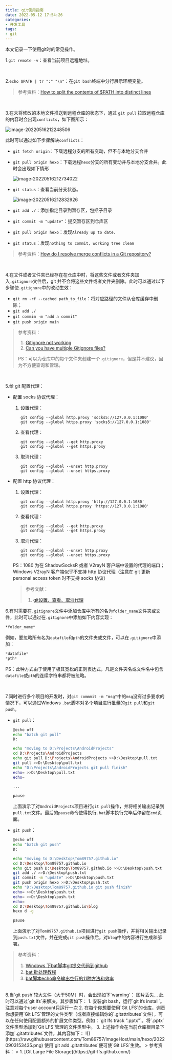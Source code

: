 ```yaml
---
title: git使用指南
date: 2022-05-12 17:54:26
categories:
- 开发工具
tags:
- git
---
```


本文记录一下使用git时的常见操作。

<!--more-->

1.`git remote -v`：查看当前项目远程地址。

</br>

2.`echo $PATH | tr ":" "\n"`：在`git bash`终端中分行展示环境变量。

> 参考资料：[How to split the contents of $PATH into distinct lines](https://stackoverflow.com/questions/33469374/how-to-split-the-contents-of-path-into-distinct-lines)

</br>

3.在未将修改的本地文件推送到远程仓库的状态下，通过 `git pull` 拉取远程仓库的内容时会出现`conflicts`，如下图所示：

![image-20220516212248506](https://raw.githubusercontent.com/Tom89757/ImageHost/main/hexo/image-20220516212248506.png?token=AKWAGW4TWAIV3UZMNZVZDRLCQJLUY)

此时可以通过如下步骤解决`conflicts`：

- `git fetch origin`：下载远程分支的所有变动，但不与本地分支合并

- `git pull origin hexo`：下载远程`hexo`分支的所有变动并与本地分支合并。此时会出现如下情形

  ![image-20220516212734022](https://raw.githubusercontent.com/Tom89757/ImageHost/main/hexo/image-20220516212734022.png?token=AKWAGWYZ35VBES4T4KXFT5LCQJLUG)

- `git status`：查看当前分支状态。

  ![image-20220516212832926](https://raw.githubusercontent.com/Tom89757/ImageHost/main/hexo/image-20220516212832926.png?token=AKWAGWYTCJTJYHQH53NVMFDCQJLUS)

- `git add ./`：添加指定目录到暂存区，包括子目录
- `git commit -m "update"`：提交暂存区到仓库区
- `git pull origin hexo`：发现`Already up to date.`
- `git status`：发现`nothing to commit, working tree clean`

> 参考资料：[How do I resolve merge conflicts in a Git repository?](https://stackoverflow.com/questions/161813/how-do-i-resolve-merge-conflicts-in-a-git-repository)

</br>

4.在文件或者文件夹已经存在在仓库中时，将这些文件或者文件夹加入`.gitignore`文件后，git 并不会将这些文件或者文件夹删除。此时可以通过以下步骤使`.gitignore`中的改动生效：

- `git rm -rf --cached path_to_file`：将对应路径的文件从仓库缓存中删除；
- `git add ./`
- `git commim -m "add a commit"`
- `git push origin main`

> 参考资料：
>
> 1. [Gitignore not working](https://stackoverflow.com/questions/25436312/gitignore-not-working)
> 2. [Can you have multiple Gitignore files?](https://www.quora.com/Can-you-have-multiple-Gitignore-files)
>
> PS：可以为仓库中的每个文件夹创建一个`.gitignore`，但是并不建议，因为不方便查询和管理。

</br>

5.给 git 配置代理：

- 配置 socks 协议代理：

  1. 设置代理：

     ```
     git config --global http.proxy 'socks5://127.0.0.1:1080' 
     git config --global https.proxy 'socks5://127.0.0.1:1080'
     ```

  2. 查看代理：

     ```
     git config --global --get http.proxy
     git config --global --get https.proxy
     ```

  3. 取消代理：

     ```
     git config --global --unset http.proxy
     git config --global --unset https.proxy
     ```

- 配置 http 协议代理：

  1. 设置代理：

     ```
     git config --global http.proxy 'http://127.0.0.1:1080' 
     git config --global https.proxy 'https://127.0.0.1:1080'
     ```

  2. 查看代理：

     ```
     git config --global --get http.proxy
     git config --global --get https.proxy
     ```

  3. 取消代理：

     ```
     git config --global --unset http.proxy
     git config --global --unset https.proxy
     ```

  PS：1080 为在 ShadowSocksR 或者 V2rayN 客户端中设置的代理的端口；Windows V2rayN 客户端似乎不支持 http 协议代理（注意在 git 更新 personal access token 时不支持 socks 协议）
  
  > 参考文献：
  >
  > 1. [git设置、查看、取消代理](https://www.cnblogs.com/yongy1030/p/11699086.html)

6.有时需要在`.gitignore`文件中添加仓库中所有的名为`folder_name`文件夹或文件，此时可以通过在`.gitignore`中添加如下内容实现：

```bash
*folder_name*
```

例如，要忽略所有名为`datafile`和`pth`的文件夹或文件，可以在`.gitignore`中添加：

```python
*datafile*
*pth*
```

PS：此种方式由于使用了极其宽松的正则表达式，凡是文件夹名或文件名中包含`datafile`或`pth`的连续字符串都将被忽略。

</br>

7.同时进行多个项目的开发时，对`git commmit -m "msg"`中的`msg`没有过多要求的情况下，可以通过Windows `.bat`脚本对多个项目进行批量的`git pull`和`git push`。

- `git pull`：

  ```bash
  @echo off
  echo "batch git pull"
  D:
  
  echo "moving to D:\Projects\AndroidProjects"
  cd D:\Projects\AndroidProjects
  echo git pull D:\Projects\AndroidProjects >>D:\Desktop\pull.txt
  git pull >>D:\Desktop\pull.txt
  echo "D:\Projects\AndroidProjects git pull finish"
  echo= >>D:\Desktop\pull.txt
  echo=
  
  ...
  
  pause
  ```

  上面演示了对`AndroidProjects`项目进行`git pull`操作，并将相关输出记录到`pull.txt`文件。最后的`pause`命令使得执行`.bat`脚本执行完毕后停留在`cmd`页面。

- `git push`：

  ```bash
  @echo off
  echo "batch git push"
  D:
  
  echo "moving to D:\Desktop\Tom89757.github.io"
  cd D:\Desktop\Tom89757.github.io
  echo git push D:\Desktop\Tom89757.github.io >>D:\Desktop\push.txt
  git add ./ >>D:\Desktop\push.txt
  git commit -m "update" >>D:\Desktop\push.txt
  git push origin hexo >>D:\Desktop\push.txt
  echo "D:\Desktop\Tom89757.github.io git push finish"
  echo= >>D:\Desktop\push.txt
  echo= >>D:\Desktop\push.txt
  echo=
  cd D:\Desktop\Tom89757.github.io\blog
  hexo d -g
  
  pause
  ```

  上面演示了对`Tom89757.github.io`项目进行`git push`操作，并将相关输出记录到`push.txt`文件。并在完成`git push`操作后，对`blog`中的内容进行生成和部署。

> 参考资料：
>
> 1. [Windows 下bat脚本git提交代码到github](https://blog.csdn.net/Ep_Little_prince/article/details/108895103)
> 2. [bat 批处理教程](https://www.w3cschool.cn/dosmlxxsc1/wvqyr9.html)
> 3. [bat脚本echo命令输出空行的11种方法和效率](https://blog.csdn.net/justlpf/article/details/120077423)

</br>
8.当`git push`较大文件（大于50M）时，会出现如下`warning`：
			图片丢失...
此时可以通过`git lfs`来解决，其步骤如下：
1. 安装git bash，运行`git lfs install`。注意对每个user account只运行一次
2. 在每个你想要使用`Git LFS`的仓库，训责你想要用`Git LFS`管理的文件类型（或者直接编辑你的`.gitattributes`文件），可以在任何使用配置额外的扩展文件类型。例如：`git lfs track ".pptx"`。将`.pptx`文件类型添加到`Git LFS`管理的文件类型中。
3. 上述操作会在当前仓库根目录下添加`.gitattributes`文件，其内容如下：
![](https://raw.githubusercontent.com/Tom89757/ImageHost/main/hexo/20220903153435.png)
使用`git add .gitattributes`便可使`Git LFS`生效。
> 参考资料：
> 1. [Git Large File Storage](https://git-lfs.github.com/)

